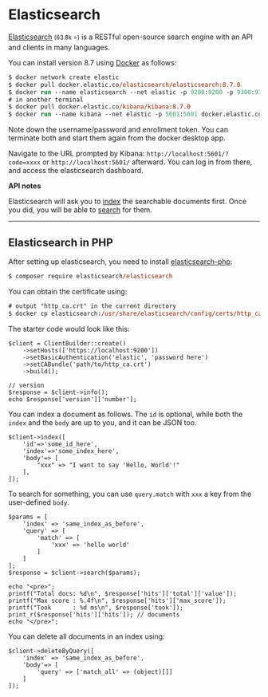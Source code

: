 # Elasticsearch

<div class="row row-cols-lg-2"><div>

[Elasticsearch](https://github.com/elastic/elasticsearch) <small>(63.8k ⭐)</small> is a RESTful open-source search engine with an API and clients in many languages.

You can install version 8.7 using [Docker](/operating-systems/others/virtualization/docker/index.md) as follows:

```ps
$ docker network create elastic
$ docker pull docker.elastic.co/elasticsearch/elasticsearch:8.7.0
$ docker run --name elasticsearch --net elastic -p 9200:9200 -p 9300:9300 -e "discovery.type=single-node" -t elasticsearch:8.7.0
# in another terminal
$ docker pull docker.elastic.co/kibana/kibana:8.7.0
$ docker run --name kibana --net elastic -p 5601:5601 docker.elastic.co/kibana/kibana:8.7.0
```

Note down the username/password and enrollment token. You can terminate both and start them again from the docker desktop app.
</div><div>

Navigate to the URL prompted by Kibana: `http://localhost:5601/?code=xxxx` or `http://localhost:5601/` afterward. You can log in from there, and access the elasticsearch dashboard.

**API notes**

Elasticsearch will ask you to [index](https://www.elastic.co/guide/en/elasticsearch/reference/current/docs-index_.html) the searchable documents first. Once you did, you will be able to [search](https://www.elastic.co/guide/en/elasticsearch/reference/current/search-search.html) for them.
</div></div>

<hr class="sep-both">

## Elasticsearch in PHP

<div class="row row-cols-lg-2"><div>

After setting up elasticsearch, you need to install [elasticsearch-php](https://github.com/elastic/elasticsearch-php):

```ps
$ composer require elasticsearch/elasticsearch
```

You can obtain the certificate using:

```ps
# output "http_ca.crt" in the current directory
$ docker cp elasticsearch:/usr/share/elasticsearch/config/certs/http_ca.crt .
```

The starter code would look like this:

```php!
$client = ClientBuilder::create()
    ->setHosts(['https://localhost:9200'])
    ->setBasicAuthentication('elastic', 'password here')
    ->setCABundle('path/to/http_ca.crt')
    ->build();

// version
$response = $client->info();
echo $response['version']['number'];
```

You can index a document as follows. The `id` is optional, while both the `index` and the `body` are up to you, and it can be JSON too.

```php!
$client->index([
    'id'=>'some_id_here',
    'index'=>'some_index_here',
    'body'=> [
        "xxx" => "I want to say 'Hello, World'!"
    ],
]);
```
</div><div>

To search for something, you can use `query.match` with `xxx` a key from the user-defined `body`.

```php!
$params = [
    'index' => 'same_index_as_before',
    'query' => [
        'match' => [
            'xxx' => 'hello world'
        ]
    ]
];
$response = $client->search($params);

echo "<pre>";
printf("Total docs: %d\n", $response['hits']['total']['value']);
printf("Max score : %.4f\n", $response['hits']['max_score']);
printf("Took      : %d ms\n", $response['took']);
print_r($response['hits']['hits']); // documents
echo "</pre>";
```

You can delete all documents in an index using:

```php!
$client->deleteByQuery([
    'index' => 'same_index_as_before',
    'body'=> [
        'query' => ['match_all' => (object)[]]
    ]
]);
```
</div></div>